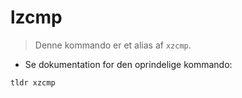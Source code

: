# lzcmp

> Denne kommando er et alias af `xzcmp`.

- Se dokumentation for den oprindelige kommando:

`tldr xzcmp`
